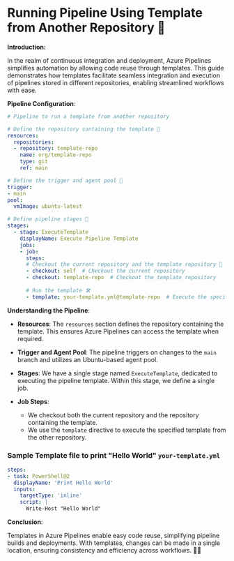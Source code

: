 # Running Pipeline Using Template from Another Repository 🚀

**Introduction:**

In the realm of continuous integration and deployment, Azure Pipelines simplifies automation by allowing code reuse through templates. This guide demonstrates how templates facilitate seamless integration and execution of pipelines stored in different repositories, enabling streamlined workflows with ease.

**Pipeline Configuration**:

```yaml
# Pipeline to run a template from another repository

# Define the repository containing the template 📁
resources:
  repositories:
  - repository: template-repo
    name: org/template-repo
    type: git
    ref: main

# Define the trigger and agent pool 🎯
trigger:
- main
pool:
  vmImage: ubuntu-latest

# Define pipeline stages 🚀
stages:
  - stage: ExecuteTemplate
    displayName: Execute Pipeline Template
    jobs:
    - job: 
      steps:
      # Checkout the current repository and the template repository 🔄
      - checkout: self  # Checkout the current repository
      - checkout: template-repo  # Checkout the template repository
      
      # Run the template 🛠️
      - template: your-template.yml@template-repo  # Execute the specified template from the template repository

```

**Understanding the Pipeline**:

- **Resources**: The `resources` section defines the repository containing the template. This ensures Azure Pipelines can access the template when required.

- **Trigger and Agent Pool**: The pipeline triggers on changes to the `main` branch and utilizes an Ubuntu-based agent pool.

- **Stages**: We have a single stage named `ExecuteTemplate`, dedicated to executing the pipeline template. Within this stage, we define a single job.

- **Job Steps**:
  - We checkout both the current repository and the repository containing the template.
  - We use the `template` directive to execute the specified template from the other repository.


### Sample Template file to print "Hello World" `your-template.yml`
```yaml
steps:
- task: PowerShell@2
  displayName: 'Print Hello World'
  inputs:
    targetType: 'inline'
    script: |
      Write-Host "Hello World"
```

**Conclusion**:

Templates in Azure Pipelines enable easy code reuse, simplifying pipeline builds and deployments. With templates, changes can be made in a single location, ensuring consistency and efficiency across workflows. 🔄🚀
